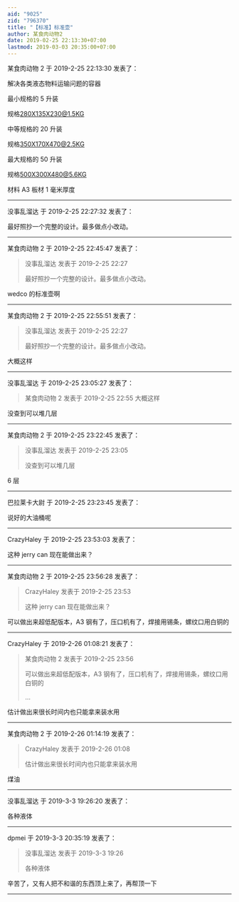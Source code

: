 ```yaml
---
aid: "9025"
zid: "796370"
title: "【标准】标准壶"
author: 某食肉动物2
date: 2019-02-25 22:13:30+07:00
lastmod: 2019-03-03 20:35:00+07:00
---
```


某食肉动物 2 于 2019-2-25 22:13:30 发表了：

解决各类液态物料运输问题的容器

最小规格的 5 升装

规格[280X135X230@1.5KG](mailto:280X135X230@1.5KG)

中等规格的 20 升装

规格[350X170X470@2.5KG](mailto:350X170X470@2.5KG)

最大规格的 50 升装

规格[500X300X480@5.6KG](mailto:500X300X480@5.6KG)

材料 A3 板材 1 毫米厚度

---

没事乱溜达 于 2019-2-25 22:27:32 发表了：

最好照抄一个完整的设计。最多做点小改动。

---

某食肉动物 2 于 2019-2-25 22:45:47 发表了：

> 没事乱溜达 发表于 2019-2-25 22:27
>
> 最好照抄一个完整的设计。最多做点小改动。

wedco 的标准壶啊

---

某食肉动物 2 于 2019-2-25 22:55:51 发表了：

> 没事乱溜达 发表于 2019-2-25 22:27
>
> 最好照抄一个完整的设计。最多做点小改动。

大概这样

---

没事乱溜达 于 2019-2-25 23:05:27 发表了：

> 某食肉动物 2 发表于 2019-2-25 22:55 大概这样

没查到可以堆几层

---

某食肉动物 2 于 2019-2-25 23:22:45 发表了：

> 没事乱溜达 发表于 2019-2-25 23:05
>
> 没查到可以堆几层

6 层

---

巴拉莱卡大尉 于 2019-2-25 23:23:45 发表了：

说好的大油桶呢

---

CrazyHaley 于 2019-2-25 23:53:03 发表了：

这种 jerry can 现在能做出来？

---

某食肉动物 2 于 2019-2-25 23:56:28 发表了：

> CrazyHaley 发表于 2019-2-25 23:53
>
> 这种 jerry can 现在能做出来？

可以做出来超低配版本，A3 钢有了，压口机有了，焊接用锡条，螺纹口用白铜的

---

CrazyHaley 于 2019-2-26 01:08:21 发表了：

> 某食肉动物 2 发表于 2019-2-25 23:56
>
> 可以做出来超低配版本，A3 钢有了，压口机有了，焊接用锡条，螺纹口用白铜的
>
> ...

估计做出来很长时间内也只能拿来装水用

---

某食肉动物 2 于 2019-2-26 01:14:19 发表了：

> CrazyHaley 发表于 2019-2-26 01:08
>
> 估计做出来很长时间内也只能拿来装水用

煤油

---

没事乱溜达 于 2019-3-3 19:26:20 发表了：

各种液体

---

dpmei 于 2019-3-3 20:35:19 发表了：

> 没事乱溜达 发表于 2019-3-3 19:26
>
> 各种液体

辛苦了，又有人把不和谐的东西顶上来了，再帮顶一下

---
